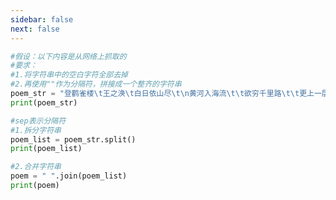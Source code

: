 ```yaml
---
sidebar: false
next: false
---
```

<BlogInfo/>






```python
#假设：以下内容是从网络上抓取的
#要求：
#1.将字符串中的空白字符全部去掉
#2.再使用""作为分隔符，拼接成一个整齐的字符串
poem_str = "登鹳雀楼\t王之涣\t白日依山尽\t\n黄河入海流\t\t欲穷千里路\t\t更上一层楼"
print(poem_str)

#sep表示分隔符
#1.拆分字符串
poem_list = poem_str.split()
print(poem_list)

#2.合并字符串
poem = " ".join(poem_list)
print(poem)
```






<ActionBox />
        
<style>#top-box {margin-top:0.5rem!important;}</style>